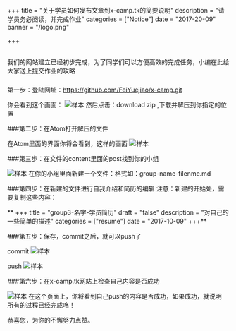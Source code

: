 +++
title = "关于学员如何发布文章到x-camp.tk的简要说明"
description = "请学员务必阅读，并完成作业"
categories = ["Notice"]
date = "2017-20-09"
banner = "/logo.png"

+++

##
   我们的网站建立已经初步完成，为了同学们可以方便高效的完成任务，小编在此给大家送上提交作业的攻略
###
   第一步：登陆网址：https://github.com/FeiYuejiao/x-camp.git

   你会看到这个画面：
![样本](/atom_pitcure/捕获1.png)
 然后点击：download zip ,下载并解压到你指定的位置

 ###第二步：在Atom打开解压的文件

   在Atom里面的界面你将会看到，这样的画面
   ![样本](/atom_pitcure/捕获2.png)

 ###第三步：在文件的content里面的post找到你的小组

 ![样本](/atom_pitcure/捕获3.png)
  在你的小组里面新建一个文件：格式如：group-name-filenme.md

  ###第四步：在新建的文件进行自我介绍和简历的编辑
注意：新建的开始处，需要复制这些内容：

** +++
title = "group3-名字-学员简历"
draft = "false"
description = "对自己的一些简单的描述"
categories = ["resume"]
date = "2017-10-09"
+++**

###第五步：保存，commit之后，就可以push了

commit
![样本](/atom_pitcure/捕获4.png)

push
![样本](/atom_pitcure/捕获5.png)

###第六步：在x-camp.tk网站上检查自己内容是否成功

![样本](/atom_pitcure/捕获6.png)
在这个页面上，你将看到自己push的内容是否成功，如果成功，就说明
所有的过程已经完成咯！

  恭喜您，为你的不懈努力点赞。
